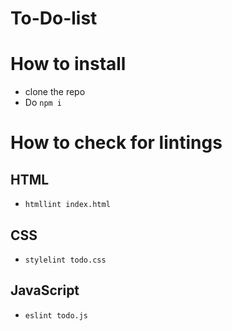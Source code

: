 # To-Do-list

# How to install
- clone the repo
- Do `npm i`

# How to check for lintings

## HTML
- `htmllint index.html`

## CSS
- `stylelint todo.css`

## JavaScript
- `eslint todo.js`
